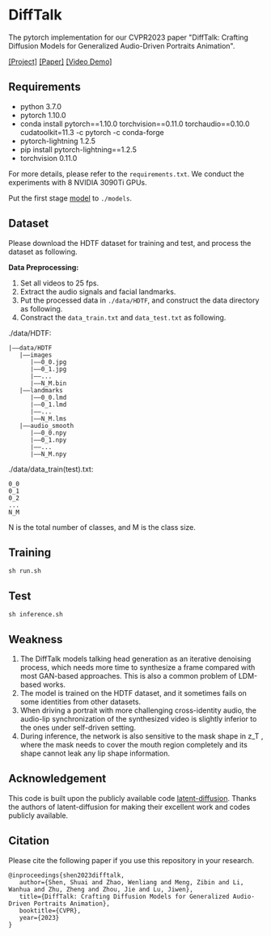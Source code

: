 # DiffTalk #
The pytorch implementation for our CVPR2023 paper "DiffTalk: Crafting Diffusion Models for Generalized Audio-Driven Portraits Animation".

[[Project]](https://sstzal.github.io/DiffTalk/) [[Paper]](https://openaccess.thecvf.com/content/CVPR2023/papers/Shen_DiffTalk_Crafting_Diffusion_Models_for_Generalized_Audio-Driven_Portraits_Animation_CVPR_2023_paper.pdf) [[Video Demo]](https://cloud.tsinghua.edu.cn/f/e13f5aad2f4c4f898ae7/)

## Requirements
- python 3.7.0
- pytorch 1.10.0
- conda install pytorch==1.10.0 torchvision==0.11.0 torchaudio==0.10.0 cudatoolkit=11.3 -c pytorch -c conda-forge
- pytorch-lightning 1.2.5
- pip install pytorch-lightning==1.2.5
- torchvision 0.11.0

For more details, please refer to the `requirements.txt`. We conduct the experiments with 8 NVIDIA 3090Ti GPUs.

Put the first stage [model](https://cloud.tsinghua.edu.cn/f/7eb11fc208144ed0ad20/?dl=1) to `./models`.

## Dataset
Please download the HDTF dataset for training and test, and process the dataset as following.

**Data Preprocessing:** 


1. Set all videos to 25 fps.
2. Extract the audio signals and facial landmarks. 
3. Put the processed data in `./data/HDTF`, and construct the data directory as following.
4. Constract the `data_train.txt` and `data_test.txt` as following.

./data/HDTF:

    |——data/HDTF
       |——images
          |——0_0.jpg
          |——0_1.jpg
          |——...
          |——N_M.bin
       |——landmarks
          |——0_0.lmd
          |——0_1.lmd
          |——...
          |——N_M.lms
       |——audio_smooth
          |——0_0.npy
          |——0_1.npy
          |——...
          |——N_M.npy

./data/data_train(test).txt:

    0_0
    0_1
    0_2
    ...
    N_M


N is the total number of classes, and M is the class size.


## Training
```
sh run.sh
```

## Test
```
sh inference.sh
```
## Weakness
1. The DiffTalk models talking head generation as an iterative denoising process, which needs more time to synthesize a frame compared with most GAN-based approaches. This is also a common problem of LDM-based works.
2. The model is trained on the HDTF dataset, and it sometimes fails on some identities from other datasets. 
3. When driving a portrait with more challenging cross-identity audio, the audio-lip synchronization of the synthesized video is slightly inferior to the ones under self-driven setting.
4. During inference, the network is also sensitive to the mask shape in z_T , where the mask needs to cover the mouth region completely and its shape cannot leak any
lip shape information.

## Acknowledgement 
This code is built upon the publicly available code [latent-diffusion](https://github.com/CompVis/latent-diffusion). Thanks the authors of latent-diffusion for making their excellent work and codes publicly available. 

## Citation ##
Please cite the following paper if you use this repository in your research.

```
@inproceedings{shen2023difftalk,
   author={Shen, Shuai and Zhao, Wenliang and Meng, Zibin and Li, Wanhua and Zhu, Zheng and Zhou, Jie and Lu, Jiwen},
   title={DiffTalk: Crafting Diffusion Models for Generalized Audio-Driven Portraits Animation},
   booktitle={CVPR},
   year={2023}
}
```

